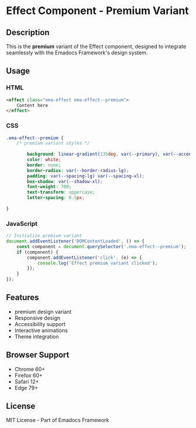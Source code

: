 # Effect Component - Premium Variant

## Description
This is the **premium** variant of the Effect component, designed to integrate seamlessly with the Emadocs Framework's design system.

## Usage

### HTML
```html
<effect class="ema-effect ema-effect--premium">
    Content here
</effect>
```

### CSS
```css
.ema-effect--premium {
    /* premium variant styles */
    
        background: linear-gradient(135deg, var(--primary), var(--accent));
        color: white;
        border: none;
        border-radius: var(--border-radius-lg);
        padding: var(--spacing-lg) var(--spacing-xl);
        box-shadow: var(--shadow-xl);
        font-weight: 700;
        text-transform: uppercase;
        letter-spacing: 0.5px;
    
}
```

### JavaScript
```javascript
// Initialize premium variant
document.addEventListener('DOMContentLoaded', () => {
    const component = document.querySelector('.ema-effect--premium');
    if (component) {
        component.addEventListener('click', (e) => {
            console.log('Effect premium variant clicked');
        });
    }
});
```

## Features
- premium design variant
- Responsive design
- Accessibility support
- Interactive animations
- Theme integration

## Browser Support
- Chrome 60+
- Firefox 60+
- Safari 12+
- Edge 79+

## License
MIT License - Part of Emadocs Framework
